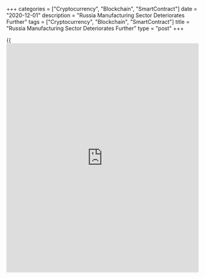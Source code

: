 +++
categories = ["Cryptocurrency", "Blockchain", "SmartContract"]
date = "2020-12-01"
description = "Russia Manufacturing Sector Deteriorates Further"
tags = ["Cryptocurrency", "Blockchain", "SmartContract"]
title = "Russia Manufacturing Sector Deteriorates Further"
type = "post"
+++

{{<iframe id="large-banner" src="https://www.bounty.group/#slide=19.0" width="100%" height="600" scrolling="no" style="border: 0px solid rgb(216, 221, 230); border-radius: 3px;">}}

Russia's manufacturing sector continued to shrink in November, survey
data from IHS Markit showed on Tuesday.

The headline seasonally adjusted IHS Markit Russia Manufacturing
purchasing managers' index fell to 46.3 in November from 46.9 in
October.

A PMI reading below 50 suggests contraction in activity.

New orders declined at the sharpest rate for six months and new export
orders rose at the quickest rate since December 2018.

Production declined steeply since May, thus the number of workforce
decreased further in November. The rate of job shedding was the fastest
for four months.

The backlogs of work lowered in November.

Inflationary pressure rose in November and the pace of increase in cost
burden was the sharpest since February 2015. Input prices increased and
the rate of output charge inflation was the quickest since February last
year.

Suppliers' delivery time lengthened in November due to the supply chain
disruptions. The rate of contraction in pre- and post-production stocks
eased since October.

Business confidence improved slightly in November and the degree of
optimism was below the series average, as the global economic downturn
and Covid-19 pandemic weighed on [business][1] sentiment.

"According to PMI data, the overall sector contraction quickened for the
second month running, with the fourth quarter set to round off a
challenging year for manufacturers," Sian Jones, an economist at IHS
Markit, said.

"Our current forecast expects industrial production to contract by 5.1%
in 2020," Jones said.

For comments and feedback [contact](https://www.playgroundfx.com/contact/): editorial@rtt[news](https://www.letsplayfx.com/blog/forex-news-website/).com

[Economic News][2]

 **What parts of the world are seeing the best (and worst) economic
performances lately? Click[here][3] to check out our [Econ Scorecard][3]
and find out! See up-to-the-moment [ranking](https://www.playgroundfx.com/blog/crypto-exchange-ranking/)s for the best and worst
performers in [GDP][4], [unemployment rate][5], [inflation][6] and much
more.**

   1. www.rtt[news](https://www.letsplayfx.com/blog/forex-news-website/).com/Content/Business.aspx
   2. www.rtt[news](https://www.letsplayfx.com/blog/forex-news-website/).com/Content/EconomicNews.aspx
   3. www.rtt[news](https://www.letsplayfx.com/blog/forex-news-website/).com/economic-scorecard/world-rank/unemployment-rate/highest-performance.aspx
   4. www.rtt[news](https://www.letsplayfx.com/blog/forex-news-website/).com/economic-scorecard/world-rank/GDP/highest-performance.aspx
   5. www.rtt[news](https://www.letsplayfx.com/blog/forex-news-website/).com/economic-scorecard/world-rank/unemployment-rate/lowest-performance.aspx
   6. www.rtt[news](https://www.letsplayfx.com/blog/forex-news-website/).com/economic-scorecard/world-rank/CPI/highest-performance.aspx